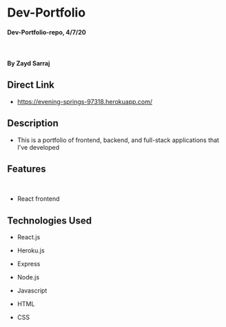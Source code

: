 # Dev-Portfolio

#### Dev-Portfolio-repo, 4/7/20
​
#### By Zayd Sarraj

## Direct Link

- https://evening-springs-97318.herokuapp.com/

## Description

* This is a portfolio of frontend, backend, and full-stack applications that I've developed

## Features
​
* React frontend
​
## Technologies Used

* React.js

* Heroku.js

* Express

* Node.js

* Javascript

* HTML

* CSS
